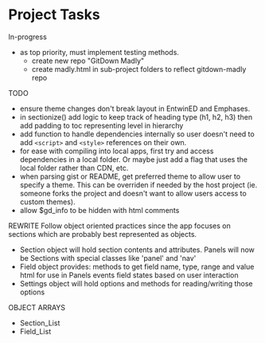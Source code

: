 # Project Tasks

In-progress
- as top priority, must implement testing methods.
    - create new repo "GitDown Madly"
    - create madly.html in sub-project folders to reflect gitdown-madly repo

TODO
- ensure theme changes don't break layout in EntwinED and Emphases.
- in sectionize() add logic to keep track of heading type (h1, h2, h3) then add padding to toc representing level in hierarchy
- add function to handle dependencies internally so user doesn't need to add `<script>` and `<style>` references on their own.
- for ease with compiling into local apps, first try and access dependencies in a local folder. Or maybe just add a flag that uses the local folder rather than CDN, etc.
- when parsing gist or README, get preferred theme to allow user to specify a theme. This can be overriden if needed by the host project (ie. someone forks the project and doesn't want to allow users access to custom themes).
- allow $gd_info to be hidden with html comments

REWRITE
Follow object oriented practices since the app focuses on sections which are probably best represented as objects.

- Section object will hold section contents and attributes.
    Panels will now be Sections with special classes like 'panel' and 'nav'
- Field object provides:
    methods to get field name, type, range and value
    html for use in Panels
    events
    field states based on user interaction
- Settings object will hold options and methods for reading/writing those options

OBJECT ARRAYS
- Section_List
- Field_List